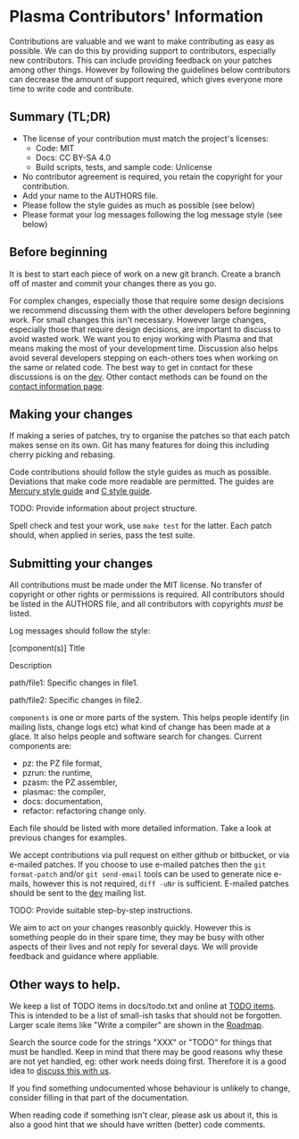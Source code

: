 
# Plasma Contributors' Information

Contributions are valuable and we want to make contributing as easy as
possible.  We can do this by providing support to contributors, especially
new contributors.  This can include providing feedback on your patches among
other things.  However by following the guidelines below contributors can
decrease the amount of support required, which gives everyone more time to
write code and contribute.


## Summary (TL;DR)

* The license of your contribution must match the project's licenses:
  * Code: MIT
  * Docs: CC BY-SA 4.0
  * Build scripts, tests, and sample code: Unlicense
* No contributor agreement is required, you retain the copyright for your
  contribution.
* Add your name to the AUTHORS file.
* Please follow the style guides as much as possible (see below)
* Please format your log messages following the log message style (see
  below)


## Before beginning

It is best to start each piece of work on a new git branch.  Create a branch
off of master and commit your changes there as you go.

For complex changes, especially those that require some design decisions we
recommend discussing them with the other developers before beginning work.
For small changes this isn't necessary.  However large changes, especially
those that require design decisions, are important to discuss to avoid
wasted work.  We want you to enjoy working with Plasma and that means making
the most of your development time.  Discussion also helps avoid several
developers stepping on each-others toes when working on the same or related
code.  The best way to get in contact for these discussions is on the
[dev](https://www.plasmalang.org/lists/listinfo/dev).
Other contact methods can be found on the
[contact information page](http://plasmalang.org/contact.html).


## Making your changes

If making a series of patches, try to organise the patches so that each
patch makes sense on its own.  Git has many features for doing this
including cherry picking and rebasing.

Code contributions should follow the style guides as much as possible.
Deviations that make code more readable are permitted.
The guides are
[Mercury style guide](http://www.plasmalang.org/docs/Mercury_style.html) and
[C style guide](http://www.plasmalang.org/docs/C_style.html).

TODO: Provide information about project structure.

Spell check and test your work, use ```make test``` for the latter.  Each patch
should, when applied in series, pass the test suite.


## Submitting your changes

All contributions must be made under the MIT license.  No transfer of
copyright or other rights or permissions is required.  All contributors
should be listed in the AUTHORS file, and all contributors with copyrights
_must_ be listed.

Log messages should follow the style:

  [component(s)] Title

  Description

  path/file1:
      Specific changes in file1.

  path/file2:
      Specific changes in file2.

```components``` is one or more parts of the system.  This helps people
identify (in mailing lists, change logs etc) what kind of change has been
made at a glace.  It also helps people and software search for changes.
Current components are:

* pz: the PZ file format,
* pzrun: the runtime,
* pzasm: the PZ assembler,
* plasmac: the compiler,
* docs: documentation,
* refactor: refactoring change only.

Each file should be listed with more detailed information.  Take a look at
previous changes for examples.

We accept contributions via pull request on either github or bitbucket,
or via e-mailed patches.  If you choose to use e-mailed patches then the
```git format-patch``` and/or ```git send-email``` tools can be used to
generate nice e-mails, however this is not required, ```diff -uNr``` is
sufficient.
E-mailed patches should be sent to the
[dev](https://www.plasmalang.org/lists/listinfo/dev) mailing list.

TODO: Provide suitable step-by-step instructions.

We aim to act on your changes reasonbly quickly.  However this is something
people do in their spare time, they may be busy with other aspects of their
lives and not reply for several days.  We will provide feedback and guidance
where appliable.

## Other ways to help.

We keep a list of TODO items in docs/todo.txt and online at
[TODO items](http://www.plasmalang.org/docs/todo.html).
This is intended to be a list of small-ish tasks that should not be
forgotten.  Larger scale items like "Write a compiler" are shown in the
[Roadmap](http://www.plasmalang.org/roadmap.html).

Search the source code for the strings "XXX" or "TODO" for things that must
be handled.  Keep in mind that there may be good reasons why these are not
yet handled, eg: other work needs doing first.  Therefore it is a good idea
to [discuss this with us](https://www.plasmalang.org/lists/listinfo/dev).

If you find something undocumented whose behaviour is unlikely to change,
consider filling in that part of the documentation.

When reading code if something isn't clear, please ask us about it,
this is also a good hint that we should have written (better) code comments.


